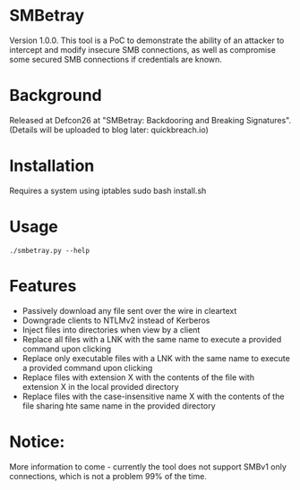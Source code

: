 # SMBetray
Version 1.0.0. This tool is a PoC to demonstrate the ability of an attacker to intercept and modify insecure SMB connections, as well as compromise some secured SMB connections if credentials are known. 

# Background
Released at Defcon26 at "SMBetray: Backdooring and Breaking Signatures". (Details will be uploaded to blog later: quickbreach.io)

# Installation
Requires a system using iptables
	sudo bash install.sh 

# Usage
	./smbetray.py --help

# Features
- Passively download any file sent over the wire in cleartext
- Downgrade clients to NTLMv2 instead of Kerberos
- Inject files into directories when view by a client
- Replace all files with a LNK with the same name to execute a provided command upon clicking
- Replace only executable files with a LNK with the same name to execute a provided command upon clicking
- Replace files with extension X with the contents of the file with extension X in the local provided directory
- Replace files with the case-insensitive name X with the contents of the file sharing hte same name in the provided directory 


# Notice:
More information to come - currently the tool does not support SMBv1 only connections, which is not a problem 99% of the time. 
